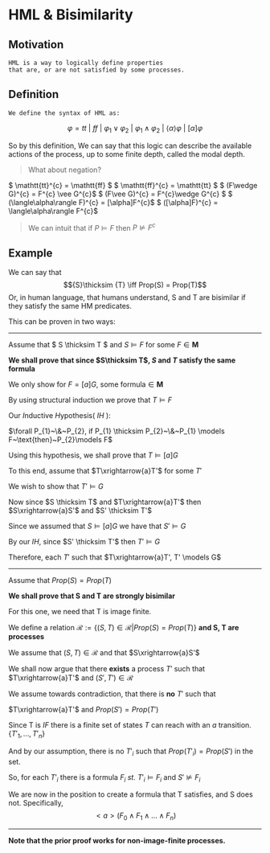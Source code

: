 # HML & Bisimilarity
## Motivation
    HML is a way to logically define properties
    that are, or are not satisfied by some processes. 


## Definition
    We define the syntax of HML as:
$$ \varphi= tt~|~
            ff~|~
            \varphi_{1} \vee \varphi_{2} ~|~
            \varphi_{1} \wedge \varphi_{2}~|~
            \langle\alpha\rangle\varphi~|~
            [\alpha]\varphi
$$

So by this definition, 
We can say that this logic can describe the available actions of the process, up to some finite depth, called the modal depth. 


> What about negation? 

$ \mathtt{tt}^{c} = \mathtt{ff} $
$ \mathtt{ff}^{c} = \mathtt{tt} $
$ (F\wedge G)^{c} = F^{c} \vee G^{c}$
$ (F\vee G)^{c} = F^{c}\wedge G^{c} $
$ (\langle\alpha\rangle F)^{c} = [\alpha]F^{c}$
$ ([\alpha]F)^{c} = \langle\alpha\rangle F^{c}$

> We can intuit that if $P\models F$ then $P\not\models F^{c}$



## Example
We can say that $${S}\thicksim {T} \iff Prop(S) = Prop(T)$$
Or, in human language, that humans understand, 
S and T are bisimilar if they satisfy the same HM predicates.

This can be proven in two ways: 

--- 

Assume that $ S \thicksim T $ and $S \models F~\text{for some } F \in \mathbf{M}$

**We shall prove that since $S\thicksim T$, $S$ and $T$ satisfy the same formula**

We only show for $F = [a]G$, some $\text{formula} \in \mathbf{M}$


By using structural induction we prove  that $T \models F$

Our $I$nductive $H$ypothesis( $IH$ ):

$\forall P_{1}~\&~P_{2}, if P_{1} \thicksim P_{2}~\&~P_{1} \models F~\text{then}~P_{2}\models F$

Using this hypothesis, we shall prove that $T \models [a]G$

To this end, assume that $T\xrightarrow{a}T'$ for some $T'$

We wish to show that $T' \models G$

Now since $S \thicksim T$ and $T\xrightarrow{a}T'$ then $S\xrightarrow{a}S'$ and $S' \thicksim T'$ 

Since we assumed that $S \models [a]G$ we have that $S' \models G$ 

By our $IH$, since $S' \thicksim T'$ then $T' \models G$

Therefore, each $T'$ such that $T\xrightarrow{a}T', T' \models G$

--- 

Assume that $Prop(S) = Prop(T)$

**We shall prove that S and T are strongly bisimilar** 

For this one, we need that T is image finite. 

We define a relation $\mathcal{R}:= \{(S, T)\in\mathcal{R}|Prop(S) = Prop(T)\}$ **and S, T are processes**

We assume that $(S, T) \in \mathcal{R}$ and that $S\xrightarrow{a}S'$ 

We shall now argue that there **exists** a process $T'$ such that $T\xrightarrow{a}T'$ and $(S', T')\in \mathcal{R}$


We assume towards contradiction, that there is **no** $T'$ such that 

$T\xrightarrow{a}T'$ and $Prop(S') = Prop(T')$

Since T is *IF* there is a finite set of states $T$ can reach with an $a$ transition. $\{T'_{1}, \ldots, T'_{n}\}$

And by our assumption, there is no $T'_{i}$  such that $Prop(T'_{i}) = Prop(S')$ in the set.

So, for each  $T'_{i}$ there is a formula 
$F_{i}$ *st.*  $T'_{i} \models F_{i}$ and $S' \not\models  F_{i}$

We are now in the position to create a formula that T satisfies, and S does not. 
Specifically, 
$$<a>(F_{0} \wedge F_{1}\wedge\ldots\wedge F_{n})$$ 

--- 
**Note that the prior proof works for non-image-finite processes.**